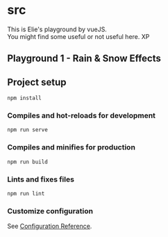 # src

This is Elie's playground by vueJS.<br/>
You might find some useful or not useful here. XP <br/>

## Playground 1 - Rain & Snow Effects

## Project setup
```
npm install
```

### Compiles and hot-reloads for development
```
npm run serve
```

### Compiles and minifies for production
```
npm run build
```

### Lints and fixes files
```
npm run lint
```

### Customize configuration
See [Configuration Reference](https://cli.vuejs.org/config/).

